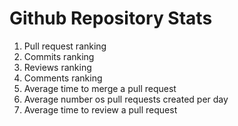 # Github Repository Stats

1. Pull request ranking
1. Commits ranking
1. Reviews ranking
1. Comments ranking
1. Average time to merge a pull request
1. Average number os pull requests created per day
1. Average time to review a pull request
